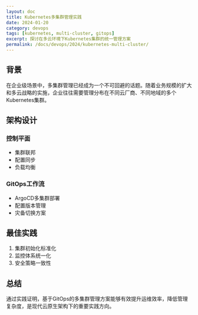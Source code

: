 ```yaml
---
layout: doc
title: Kubernetes多集群管理实践
date: 2024-01-20
category: devops
tags: [kubernetes, multi-cluster, gitops]
excerpt: 探讨在多云环境下Kubernetes集群的统一管理方案
permalink: /docs/devops/2024/kubernetes-multi-cluster/
---
```


## 背景

在企业级场景中，多集群管理已经成为一个不可回避的话题。随着业务规模的扩大和多云战略的实施，企业往往需要管理分布在不同云厂商、不同地域的多个Kubernetes集群。

## 架构设计

### 控制平面

- 集群联邦
- 配置同步
- 负载均衡

### GitOps工作流

- ArgoCD多集群部署
- 配置版本管理
- 灾备切换方案

## 最佳实践

1. 集群初始化标准化
2. 监控体系统一化
3. 安全策略一致性

## 总结

通过实践证明，基于GitOps的多集群管理方案能够有效提升运维效率，降低管理复杂度，是现代云原生架构下的重要实践方向。